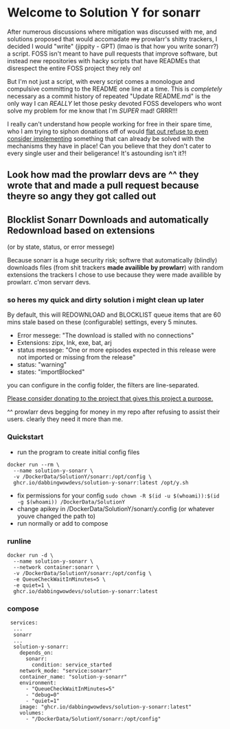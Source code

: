 # Welcome to Solution Y for sonarr

After numerous discussions where mitigation was discussed with me, and solutions proposed that would accomadate ~~my~~ prowlarr's shitty trackers, I decided I would "write" (jippity - GPT) (lmao is that how you write sonarr?) a script. FOSS isn't meant to have pull requests that improve software, but instead new repositories with hacky scripts that have READMEs that disrespect the entire FOSS project they rely on!

But I'm not just a script, with every script comes a monologue and compulsive committing to the README one line at a time. This is _completely_ necessary as a commit history of repeated "Update README.md" is the only way I can _REALLY_ let those pesky devoted FOSS developers who wont solve my problem for me know that I'm _SUPER_ mad! GRRR!!!

I really can't understand how people working for free in their spare time, who I am trying to siphon donations off of would [flat out refuse to even consider implementing](https://github.com/Sonarr/Sonarr/issues/3709#issuecomment-640946646) something that can already be solved with the mechanisms they have in place! Can you believe that they don't cater to every single user and their beligerance! It's astounding isn't it?!

## **Look how mad the prowlarr devs are ^^ they wrote that and made a pull request because theyre so angy they got called out**

## Blocklist Sonarr Downloads and automatically Redownload based on extensions

(or by state, status, or error messege)

Because sonarr is a huge security risk; softwre that automatically (blindly) downloads files (from shit trackers **made availible by prowlarr**) with random extensions the trackers I chose to use because they were made availible by prowlarr. c'mon servarr devs.

### so heres my quick and dirty solution i might clean up later

By default, this will REDOWNLOAD and BLOCKLIST queue items that are 60 mins stale based on these (configurable) settings, every 5 minutes.

-   Error messege: "The download is stalled with no connections"
-   Extensions: zipx, lnk, exe, bat, arj
-   status messege: "One or more episodes expected in this release were not imported or missing from the release"
-   status: "warning"
-   states: "importBlocked"

you can configure in the config folder, the filters are line-separated.

[Please consider donating to the project that gives this project a purpose.](https://sonarr.tv/donate)

^^ prowlarr devs begging for money in my repo after refusing to assist their users. clearly they need it more than me. 


### Quickstart

-   run the program to create initial config files

```
docker run --rm \
  --name solution-y-sonarr \
  -v /DockerData/SolutionY/sonarr:/opt/config \
  ghcr.io/dabbingwowdevs/solution-y-sonarr:latest /opt/y.sh
```

-   fix permissions for your config `sudo chown -R $(id -u $(whoami)):$(id -g $(whoami)) /DockerData/SolutionY`
-   change apikey in /DockerData/SolutionY/sonarr/y.config (or whatever youve changed the path to)
-   run normally or add to compose

### runline

```
docker run -d \
  --name solution-y-sonarr \
  --network container:sonarr \
  -v /DockerData/SolutionY/sonarr:/opt/config \
  -e QueueCheckWaitInMinutes=5 \
  -e quiet=1 \
  ghcr.io/dabbingwowdevs/solution-y-sonarr:latest
```

### compose

```
 services:
  ...
  sonarr
  ...
  solution-y-sonarr:
    depends_on:
      sonarr:
        condition: service_started
    network_mode: "service:sonarr"
    container_name: "solution-y-sonarr"
    environment:
      - "QueueCheckWaitInMinutes=5"
      - "debug=0"
      - "quiet=1"
    image: "ghcr.io/dabbingwowdevs/solution-y-sonarr:latest"
    volumes:
      - "/DockerData/SolutionY/sonarr:/opt/config"
```
